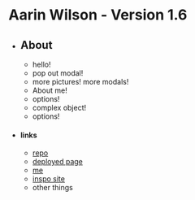 # Aarin Wilson - Version 1.6

* ## About
    - hello!
    - pop out modal!
    - more pictures! more modals!
    - About me!
    - options!
    - complex object!
    - options!

* #### links
    - [repo](https://github.com/ForestW70/arw)
    - [deployed page](https://forestw70.github.io/arw/)
    - [me](https://github.com/ForestW70)
    - [inspo site](https://davidshrigley.com/)
    - other things
